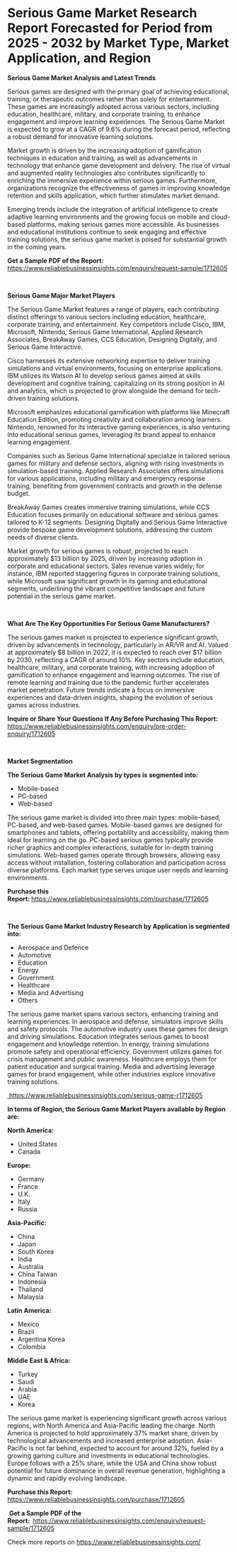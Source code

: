 <p><h1>Serious Game Market Research Report Forecasted for Period from 2025 -  2032 by Market Type, Market Application, and Region</h1></p><p><strong>Serious Game Market Analysis and Latest Trends</strong></p>
<p><p>Serious games are designed with the primary goal of achieving educational, training, or therapeutic outcomes rather than solely for entertainment. These games are increasingly adopted across various sectors, including education, healthcare, military, and corporate training, to enhance engagement and improve learning experiences. The Serious Game Market is expected to grow at a CAGR of 9.6% during the forecast period, reflecting a robust demand for innovative learning solutions.</p><p>Market growth is driven by the increasing adoption of gamification techniques in education and training, as well as advancements in technology that enhance game development and delivery. The rise of virtual and augmented reality technologies also contributes significantly to enriching the immersive experience within serious games. Furthermore, organizations recognize the effectiveness of games in improving knowledge retention and skills application, which further stimulates market demand.</p><p>Emerging trends include the integration of artificial intelligence to create adaptive learning environments and the growing focus on mobile and cloud-based platforms, making serious games more accessible. As businesses and educational institutions continue to seek engaging and effective training solutions, the serious game market is poised for substantial growth in the coming years.</p></p>
<p><strong>Get a Sample PDF of the Report:&nbsp;</strong> <a href="https://www.reliablebusinessinsights.com/enquiry/request-sample/1712605?utm_campaign=3360&utm_medium=2&utm_source=Github&utm_content=ia&utm_term=10032025&utm_id=serious-game">https://www.reliablebusinessinsights.com/enquiry/request-sample/1712605</a></p>
<p>&nbsp;</p>
<p><strong>Serious Game Major Market Players</strong></p>
<p><p>The Serious Game Market features a range of players, each contributing distinct offerings to various sectors including education, healthcare, corporate training, and entertainment. Key competitors include Cisco, IBM, Microsoft, Nintendo, Serious Game International, Applied Research Associates, BreakAway Games, CCS Education, Designing Digitally, and Serious Game Interactive.</p><p>Cisco harnesses its extensive networking expertise to deliver training simulations and virtual environments, focusing on enterprise applications. IBM utilizes its Watson AI to develop serious games aimed at skills development and cognitive training, capitalizing on its strong position in AI and analytics, which is projected to grow alongside the demand for tech-driven training solutions.</p><p>Microsoft emphasizes educational gamification with platforms like Minecraft Education Edition, promoting creativity and collaboration among learners. Nintendo, renowned for its interactive gaming experiences, is also venturing into educational serious games, leveraging its brand appeal to enhance learning engagement.</p><p>Companies such as Serious Game International specialize in tailored serious games for military and defense sectors, aligning with rising investments in simulation-based training. Applied Research Associates offers simulations for various applications, including military and emergency response training, benefiting from government contracts and growth in the defense budget.</p><p>BreakAway Games creates immersive training simulations, while CCS Education focuses primarily on educational software and serious games tailored to K-12 segments. Designing Digitally and Serious Game Interactive provide bespoke game development solutions, addressing the custom needs of diverse clients.</p><p>Market growth for serious games is robust, projected to reach approximately $13 billion by 2025, driven by increasing adoption in corporate and educational sectors. Sales revenue varies widely; for instance, IBM reported staggering figures in corporate training solutions, while Microsoft saw significant growth in its gaming and educational segments, underlining the vibrant competitive landscape and future potential in the serious game market.</p></p>
<p>&nbsp;</p>
<p><strong>What Are The Key Opportunities For Serious Game Manufacturers?</strong></p>
<p><p>The serious games market is projected to experience significant growth, driven by advancements in technology, particularly in AR/VR and AI. Valued at approximately $8 billion in 2022, it is expected to reach over $17 billion by 2030, reflecting a CAGR of around 10%. Key sectors include education, healthcare, military, and corporate training, with increasing adoption of gamification to enhance engagement and learning outcomes. The rise of remote learning and training due to the pandemic further accelerates market penetration. Future trends indicate a focus on immersive experiences and data-driven insights, shaping the evolution of serious games across industries.</p></p>
<p><strong>Inquire or Share Your Questions If Any Before Purchasing This Report:</strong> <a href="https://www.reliablebusinessinsights.com/enquiry/pre-order-enquiry/1712605?utm_campaign=3360&utm_medium=2&utm_source=Github&utm_content=ia&utm_term=10032025&utm_id=serious-game">https://www.reliablebusinessinsights.com/enquiry/pre-order-enquiry/1712605</a></p>
<p>&nbsp;</p>
<p><strong>Market Segmentation</strong></p>
<p><strong>The Serious Game Market Analysis by types is segmented into:</strong></p>
<p><ul><li>Mobile-based</li><li>PC-based</li><li>Web-based</li></ul></p>
<p><p>The serious game market is divided into three main types: mobile-based, PC-based, and web-based games. Mobile-based games are designed for smartphones and tablets, offering portability and accessibility, making them ideal for learning on the go. PC-based serious games typically provide richer graphics and complex interactions, suitable for in-depth training simulations. Web-based games operate through browsers, allowing easy access without installation, fostering collaboration and participation across diverse platforms. Each market type serves unique user needs and learning environments.</p></p>
<p><strong>Purchase this Report:&nbsp;</strong><a href="https://www.reliablebusinessinsights.com/purchase/1712605?utm_campaign=3360&utm_medium=2&utm_source=Github&utm_content=ia&utm_term=10032025&utm_id=serious-game">https://www.reliablebusinessinsights.com/purchase/1712605</a></p>
<p>&nbsp;</p>
<p><strong>The Serious Game Market Industry Research by Application is segmented into:</strong></p>
<p><ul><li>Aerospace and Defence</li><li>Automotive</li><li>Education</li><li>Energy</li><li>Government</li><li>Healthcare</li><li>Media and Advertising</li><li>Others</li></ul></p>
<p><p>The serious game market spans various sectors, enhancing training and learning experiences. In aerospace and defense, simulators improve skills and safety protocols. The automotive industry uses these games for design and driving simulations. Education integrates serious games to boost engagement and knowledge retention. In energy, training simulations promote safety and operational efficiency. Government utilizes games for crisis management and public awareness. Healthcare employs them for patient education and surgical training. Media and advertising leverage games for brand engagement, while other industries explore innovative training solutions.</p></p>
<p><a href="https://www.reliablebusinessinsights.com/serious-game-r1712605?utm_campaign=3360&utm_medium=2&utm_source=Github&utm_content=ia&utm_term=10032025&utm_id=serious-game">&nbsp;https://www.reliablebusinessinsights.com/serious-game-r1712605</a></p>
<p><strong>In terms of Region, the Serious Game Market Players available by Region are:</strong></p>
<p>
    <p> <strong> North America: </strong>
        <ul>
            <li>United States</li>
            <li>Canada</li>
        </ul>
        </p> 
    <p> <strong> Europe: </strong>
        <ul>
            <li>Germany</li>
            <li>France</li>
            <li>U.K.</li>
            <li>Italy</li>
            <li>Russia</li>
        </ul>
        </p> 
    <p> <strong> Asia-Pacific: </strong>
        <ul>
            <li>China</li>
            <li>Japan</li>
            <li>South Korea</li>
            <li>India</li>
            <li>Australia</li>
            <li>China Taiwan</li>
            <li>Indonesia</li>
            <li>Thailand</li>
            <li>Malaysia</li>
        </ul>
        </p> 
    <p> <strong> Latin America: </strong>
        <ul>
            <li>Mexico</li>
            <li>Brazil</li>
            <li>Argentina Korea</li>
            <li>Colombia</li>
        </ul>
        </p> 
    <p> <strong> Middle East & Africa: </strong>
        <ul>
            <li>Turkey</li>
            <li>Saudi</li>
            <li>Arabia</li>
            <li>UAE</li>
            <li>Korea</li>
        </ul>
    </p>
    </p>
<p><p>The serious game market is experiencing significant growth across various regions, with North America and Asia-Pacific leading the charge. North America is projected to hold approximately 37% market share, driven by technological advancements and increased enterprise adoption. Asia-Pacific is not far behind, expected to account for around 32%, fueled by a growing gaming culture and investments in educational technologies. Europe follows with a 25% share, while the USA and China show robust potential for future dominance in overall revenue generation, highlighting a dynamic and rapidly evolving landscape.</p></p>
<p><strong>Purchase this Report: </strong><a href="https://www.reliablebusinessinsights.com/purchase/1712605?utm_campaign=3360&utm_medium=2&utm_source=Github&utm_content=ia&utm_term=10032025&utm_id=serious-game">https://www.reliablebusinessinsights.com/purchase/1712605</a></p>
<p>&nbsp;<strong>Get a Sample PDF of the Report:&nbsp;&nbsp;</strong><a href="https://www.reliablebusinessinsights.com/enquiry/request-sample/1712605?utm_campaign=3360&utm_medium=2&utm_source=Github&utm_content=ia&utm_term=10032025&utm_id=serious-game">https://www.reliablebusinessinsights.com/enquiry/request-sample/1712605</a></p>
<p><strong></strong></p>
<p>Check more reports on <a href="https://www.reliablebusinessinsights.com/?utm_campaign=3360&utm_medium=2&utm_source=Github&utm_content=ia&utm_term=10032025&utm_id=serious-game">https://www.reliablebusinessinsights.com/</a></p>